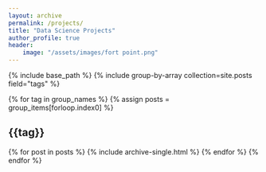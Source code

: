 ```yaml
---
layout: archive
permalink: /projects/
title: "Data Science Projects"
author_profile: true
header:
    image: "/assets/images/fort point.png"
---
```


{% include base_path %}
{% include group-by-array collection=site.posts field="tags" %}

{% for tag in group_names %}
    {% assign posts = group_items[forloop.index0] %}
    <h2 id="{{ tag | slugify }}" class="archive_subtitle">{{tag}}</h2>
    {% for post in posts %}
        {% include archive-single.html %}
    {% endfor %}
{% endfor %}
